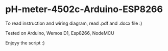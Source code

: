 # pH-meter-4502c-Arduino-ESP8266
To read instruction and wiring diagram, read .pdf and .docx file :)

Tested on Arduino, Wemos D1, Esp8266, NodeMCU

Enjoyy the script :)
